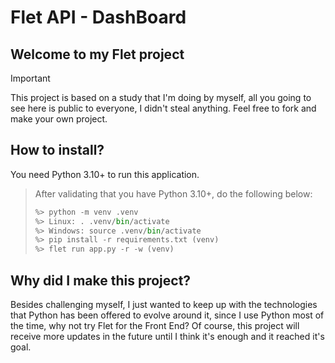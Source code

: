 # Flet API - DashBoard

## Welcome to my Flet project
> [!IMPORTANT]
> This project is based on a study that I'm doing by myself, all you going to see here is public to everyone, I didn't steal anything. Feel free to fork and make your own project.

## How to install?
You need Python 3.10+ to run this application.

> After validating that you have Python 3.10+, do the following below:
> ```python
>%> python -m venv .venv
>%> Linux: . .venv/bin/activate
>%> Windows: source .venv/bin/activate
>%> pip install -r requirements.txt (venv)
>%> flet run app.py -r -w (venv)
>```

## Why did I make this project?
Besides challenging myself, I just wanted to keep up with the technologies that Python has been offered to evolve around it, since I use Python most of the time, why not try Flet for the Front End? Of course, this project will receive more updates in the future until I think it's enough and it reached it's goal.